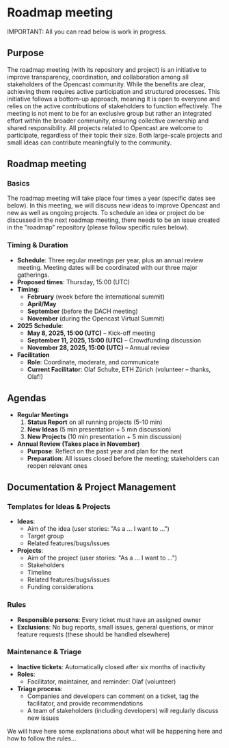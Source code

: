 # Roadmap meeting

IMPORTANT: All you can read below is work in progress.

## Purpose

The roadmap meeting (with its repository and project) is an initiative to improve transparency, coordination, and collaboration among all stakeholders of the Opencast community. While the benefits are clear, achieving them requires active participation and structured processes. This initiative follows a bottom-up approach, meaning it is open to everyone and relies on the active contributions of stakeholders to function effectively. The meeting is not ment to be for an exclusive group but rather an integrated effort within the broader community, ensuring collective ownership and shared responsibility. All projects related to Opencast are welcome to participate, regardless of their topic their size. Both large-scale projects and small ideas can contribute meaningfully to the community.



## Roadmap meeting

### Basics
The roadmap meeting will take place four times a year (specific dates see below). In this meeting, we will discuss new ideas to improve Opencast and new as well as ongoing projects. To schedule an idea or project do be discussed in the next roadmap meeting, there needs to be an issue created in the "roadmap" repository (please follow specific rules below).


### Timing & Duration
- **Schedule**: Three regular meetings per year, plus an annual review meeting. Meeting dates will be coordinated with our three    major gatherings.
- **Proposed times**: Thursday, 15:00 (UTC)
- **Timing**:
  - **February** (week before the international summit)
  - **April/May**
  - **September** (before the DACH meeting)
  - **November** (during the Opencast Virtual Summit)
- **2025 Schedule**:
  - **May 8, 2025, 15:00 (UTC)** – Kick-off meeting
  - **September 11, 2025, 15:00 (UTC)** – Crowdfunding discussion
  - **November 28, 2025, 15:00 (UTC)** – Annual review
- **Facilitation**
  - **Role**: Coordinate, moderate, and communicate
  - **Current Facilitator**: Olaf Schulte, ETH Zürich (volunteer – thanks, Olaf!)

## Agendas 
- **Regular Meetings**
  1. **Status Report** on all running projects (5-10 min)
  2. **New Ideas** (5 min presentation + 5 min discussion)
  3. **New Projects** (10 min presentation + 5 min discussion)
- **Annual Review (Takes place in November)**
  - **Purpose**: Reflect on the past year and plan for the next
  - **Preparation**: All issues closed before the meeting; stakeholders can reopen relevant ones

## Documentation & Project Management

### Templates for Ideas & Projects
- **Ideas**:
  - Aim of the idea (user stories: "As a … I want to …")
  - Target group
  - Related features/bugs/issues
- **Projects**:
  - Aim of the project (user stories: "As a … I want to …")
  - Stakeholders
  - Timeline
  - Related features/bugs/issues
  - Funding considerations


### Rules
- **Responsible persons**: Every ticket must have an assigned owner
- **Exclusions**: No bug reports, small issues, general questions, or minor feature requests (these should be handled elsewhere)

### Maintenance & Triage
- **Inactive tickets**: Automatically closed after six months of inactivity
- **Roles**:
  - Facilitator, maintainer, and reminder: Olaf (volunteer)
- **Triage process**:
  - Companies and developers can comment on a ticket, tag the facilitator, and provide recommendations
  - A team of stakeholders (including developers) will regularly discuss new issues


We will have here some explanations about what will be happening here and how to follow the rules... 
